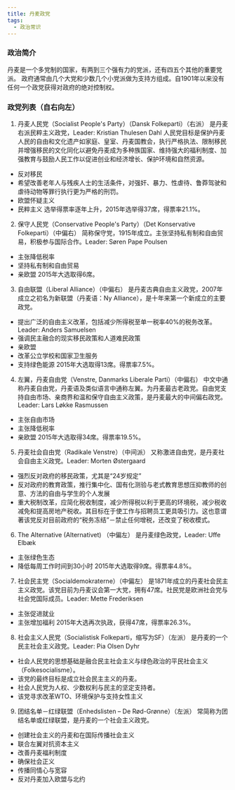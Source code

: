 ```yaml
---
title: 丹麦政党
tags:
  - 政治常识
---
```


### 政治简介
丹麦是一个多党制的国家，有两到三个强有力的党派，还有四五个其他的重要党派。 政府通常由几个大党和少数几个小党派做为支持方组成。自1901年以来没有任何一个政党获得对政府的绝对控制权。

### 政党列表（自右向左）
1. 丹麦人民党（Socialist People's Party）（Dansk Folkeparti）（右派）
是丹麦右派民粹主义政党，Leader: Kristian Thulesen Dahl
人民党目标是保护丹麦人民的自由和文化遗产如家庭、皇室、丹麦国教会，执行严格执法、限制移民并增强移民的文化同化以避免丹麦成为多种族国家、维持强大的福利制度、加强教育与鼓励人民工作以促进创业和经济增长、保护环境和自然资源。
* 反对移民
* 希望改善老年人与残疾人士的生活条件，对强奸、暴力、性虐待、鲁莽驾驶和虐待动物等罪行执行更为严格的刑罚。
* 欧盟怀疑主义
* 民粹主义
选举得票率逐年上升，2015年选举得37席，得票率21.1%。

2. 保守人民党（Conservative People's Party）（Det Konservative Folkeparti）（中偏右）
简称保守党，1915年成立。主张坚持私有制和自由贸易，积极参与国际合作。Leader: Søren Pape Poulsen
* 主张降低税率
* 坚持私有制和自由贸易
* 亲欧盟
2015年大选取得6席。

3. 自由联盟（Liberal Alliance）（中偏右）
是丹麦古典自由主义政党，2007年成立之初名为新联盟（丹麦语：Ny Alliance），是十年来第一个新成立的主要政党。
* 提出广泛的自由主义改革，包括减少所得税至单一税率40%的税务改革。Leader: Anders Samuelsen
* 强调民主融合的现实移民政策和人道难民政策
* 亲欧盟
* 改革公立学校和国家卫生服务
* 支持绿色能源
2015年大选取得13席。得票率7.5%。

4. 左翼，丹麦自由党（Venstre, Danmarks Liberale Parti）（中偏右）
中文中通称丹麦自由党，丹麦语及类似语言中通称左翼。为丹麦最古老政党。自由党支持自由市场、亲商界和温和保守自由主义政策，是丹麦最大的中间偏右政党。Leader: Lars Løkke Rasmussen
* 主张自由市场
* 主张降低税率
* 亲欧盟
2015年大选取得34席。得票率19.5%。

5. 丹麦社会自由党（Radikale Venstre）（中间派）
又称激进自由党，是丹麦社会自由主义政党。Leader: Morten Østergaard
* 强烈反对政府的移民政策，尤其是“24岁规定”
* 反对政府的教育政策，推行集中化、国有化测验与老式教育思想压抑教师的创意、方法的自由与学生的个人发展
* 重大税制改革，应简化税收制度，减少所得税以利于更高的环境税，减少税收减免和提高房地产税收。其目标在于使工作与招聘员工更具吸引力。这也意谓著该党反对目前政府的“税务冻结”－禁止任何增税，还改变了税收模式。

6. The Alternative (Alternativet) （中偏左）
是丹麦绿色政党，Leader: Uffe Elbæk
* 主张绿色生态
* 降低每周工作时间到30小时
2015年大选取得9席。得票率4.8%。

7. 社会民主党（Socialdemokraterne）（中偏左）
是1871年成立的丹麦社会民主主义政党。该党目前为丹麦议会第一大党，拥有47席。社民党是欧洲社会党与社会党国际成员。Leader: Mette Frederiksen
* 主张促进就业
* 主张增加福利
2015年大选再次执政，获得47席，得票率26.3%。

8. 社会主义人民党（Socialistisk Folkeparti，缩写为SF）（左派）
是丹麦的一个民主社会主义政党。Leader: Pia Olsen Dyhr
* 社会人民党的思想基础是融合民主社会主义与绿色政治的平民社会主义（Folkesocialisme）。
* 该党的最终目标是成立社会民主主义的丹麦。
* 社会人民党为人权、少数权利与民主的坚定支持者。
* 该党寻求改革WTO、环境保护与支持女性主义

9. 团结名单－红绿联盟（Enhedslisten – De Rød-Grønne）（左派）
常简称为团结名单或红绿联盟，是丹麦的一个社会主义政党。
* 创建社会主义的丹麦和在国际传播社会主义
* 联合左翼对抗资本主义
* 改善丹麦福利制度
* 确保社会正义
* 传播同情心与宽容
* 反对丹麦加入欧盟与北约

